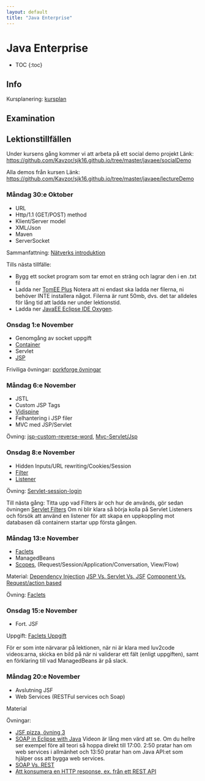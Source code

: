 ```yaml
---
layout: default
title: "Java Enterprise"
---
```


Java Enterprise
=========================================

* TOC
{:toc}

Info
----
Kursplanering: [kursplan](material/KursplaneringJavaEE.pdf)


Examination
----


Lektionstillfällen
-------------------
Under kursens gång kommer vi att arbeta på ett social demo projekt
Länk: https://github.com/Kavzor/sjk16.github.io/tree/master/javaee/socialDemo

Alla demos från kursen 
Länk: https://github.com/Kavzor/sjk16.github.io/tree/master/javaee/lectureDemo

### Måndag 30:e Oktober
- URL
- Http/1.1 (GET/POST) method
- Klient/Server model
- XML/Json
- Maven
- ServerSocket

Sammanfattning: [Nätverks introduktion](lecture/F1_Internet_HTTP.pdf)

Tills nästa tillfälle:
* Bygg ett socket program som tar emot en sträng och lagrar den i en .txt fil
* Ladda ner [TomEE Plus](http://openejb.apache.org/downloads.html)
Notera att ni endast ska ladda ner filerna, ni behöver INTE installera något. Filerna är runt 50mb, dvs. det tar alldeles för lång tid att ladda ner under lektionstid.
* Ladda ner [JavaEE Eclipse IDE Oxygen](https://www.eclipse.org/downloads/packages/eclipse-ide-java-ee-developers/oxygen1a). 

### Onsdag 1:e November
- Genomgång av socket uppgift
- [Container](https://en.wikipedia.org/wiki/Web_container)
- Servlet
- [JSP](https://www.youtube.com/watch?v=78nSYSQO0H0&index=1&list=PLEAQNNR8IlB5qfU7joeyIVRCRqD3nMsmV)

Friviliga övningar: [porkforge övningar](http://porkforge.mardby.se/index.php?title=%C3%96va_p%C3%A5_JSP_och_Servlets)

### Måndag 6:e November
- JSTL
- Custom JSP Tags
- [Vidispine](material/Presentation%20LIA%20-%20Vidispine.odp)
- Felhantering i JSP filer
- MVC med JSP/Servlet

Övning: [jsp-custom-reverse-word](exercise/Jsp-custom.txt), [Mvc-Servlet/Jsp](exercise/Mvc.txt)


### Onsdag 8:e November
- Hidden Inputs/URL rewriting/Cookies/Session
- [Filter](https://kodejava.org/how-do-i-define-a-filter-using-webfilter-annotation/)
- [Listener](https://www.journaldev.com/1945/servletcontextlistener-servlet-listener-example)

Övning: [Servlet-session-login](exercise/Session.pdf)

Till nästa gång: Titta upp vad Filters är och hur de används, gör sedan övningen [Servlet Filters](exercise/Filter.pdf)
Om ni blir klara så börja kolla på Servlet Listeners och försök att använd en listener för att skapa en uppkoppling mot databasen då containern startar upp första gången.

### Måndag 13:e November
- [Faclets](https://www.javatpoint.com/facelets)
- ManagedBeans
- [Scopes](https://stackoverflow.com/questions/7031885/how-to-choose-the-right-bean-scope), (Request/Session/Application/Conversation, View/Flow)

Material:
[Dependency Injection](http://buraktas.com/java-cdi-dependency-injection-example/)
[JSP Vs. Servlet Vs. JSF](https://stackoverflow.com/questions/2095397/what-is-the-difference-between-jsf-servlet-and-jsp)
[Component Vs. Request/action based](https://outofmymemory.wordpress.com/2014/07/14/action-based-or-component-based-mvc/)

Övning: [Faclets](exercise/Faclets.pdf)


### Onsdag 15:e November
- Fort. JSF

Uppgift: 
[Faclets Uppgift](exercise/Faclets2.pdf)

För er som inte närvarar på lektionen, när ni är klara med luv2code videos:arna, skicka en bild på när ni validerar ett fält (enligt uppgiften), samt en förklaring till vad ManagedBeans är på slack.

### Måndag 20:e November
* Avslutning JSF
* Web Services (RESTFul services och Soap)

Material

Övningar:
* [JSF pizza, övning 3](http://porkforge.mardby.se/index.php?title=%C3%96va_p%C3%A5_JavaServer_Faces_och_Managed_Beans)
* [SOAP in Eclipse with Java](https://www.youtube.com/watch?v=fE1pVSiXNkU)
Videon är lång men värd att se. Om du hellre ser exempel före all teori så hoppa direkt till 17:00.
2:50 pratar han om web services i allmänhet och 13:50 pratar han om Java API:et som hjälper oss att bygga web services.
* [SOAP Vs. REST](https://stackoverflow.com/questions/19884295/soap-vs-rest-differences)
* [Att konsumera en HTTP response, ex. från ett REST API](http://rest.elkstein.org/2008/02/using-rest-in-java.html)
